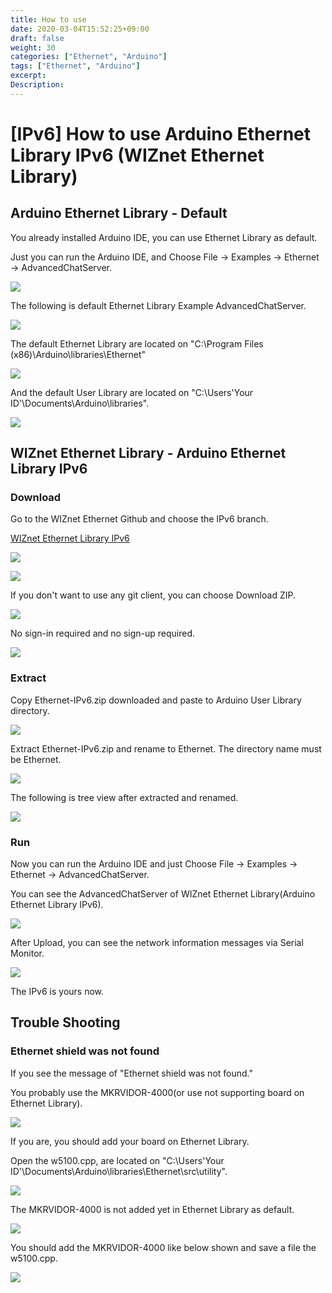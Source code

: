 ```yaml
---
title: How to use
date: 2020-03-04T15:52:25+09:00
draft: false
weight: 30
categories: ["Ethernet", "Arduino"]
tags: ["Ethernet", "Arduino"]
excerpt:
Description:
---
```


# [IPv6] How to use Arduino Ethernet Library IPv6 (WIZnet Ethernet Library)

## Arduino Ethernet Library - Default

You already installed Arduino IDE, you can use Ethernet Library as default.

Just you can run the Arduino IDE, and Choose File -> Examples -> Ethernet -> AdvancedChatServer.

![](https://github.com/Wiznet/Ethernet/wiki/Jpg/IPv6/Howtouse/Default/1.jpg)

The following is default Ethernet Library Example AdvancedChatServer.

![](https://github.com/Wiznet/Ethernet/wiki/Jpg/IPv6/Howtouse/Default/2.jpg)

The default Ethernet Library are located on "C:\Program Files (x86)\Arduino\libraries\Ethernet"

![](https://github.com/Wiznet/Ethernet/wiki/Jpg/IPv6/Howtouse/Default/3.jpg)

And the default User Library are located on "C:\Users\'Your ID'\Documents\Arduino\libraries".

![](https://github.com/Wiznet/Ethernet/wiki/Jpg/IPv6/Howtouse/Default/4.jpg)

## WIZnet Ethernet Library - Arduino Ethernet Library IPv6

### Download

Go to the WIZnet Ethernet Github and choose the IPv6 branch.

[WIZnet Ethernet Library IPv6](https://github.com/Wiznet/Ethernet/tree/IPv6)

![](https://github.com/Wiznet/Ethernet/wiki/Jpg/IPv6/Howtouse/Github-WIZnet-Ethernet-IPv6/1.jpg)

![](https://github.com/Wiznet/Ethernet/wiki/Jpg/IPv6/Howtouse/Github-WIZnet-Ethernet-IPv6/2.jpg)

If you don't want to use any git client, you can choose Download ZIP.

![](https://github.com/Wiznet/Ethernet/wiki/Jpg/IPv6/Howtouse/Github-WIZnet-Ethernet-IPv6/3.jpg)

No sign-in required and no sign-up required.

![](https://github.com/Wiznet/Ethernet/wiki/Jpg/IPv6/Howtouse/Github-WIZnet-Ethernet-IPv6/4-download.jpg)

### Extract

Copy Ethernet-IPv6.zip downloaded and paste to Arduino User Library directory.

![](https://github.com/Wiznet/Ethernet/wiki/Jpg/IPv6/Howtouse/Github-WIZnet-Ethernet-IPv6/5-copy-paste.jpg)

Extract Ethernet-IPv6.zip and rename to Ethernet. The directory name must be Ethernet.

![](https://github.com/Wiznet/Ethernet/wiki/Jpg/IPv6/Howtouse/Github-WIZnet-Ethernet-IPv6/6-extract.jpg)

The following is tree view after extracted and renamed.

![](https://github.com/Wiznet/Ethernet/wiki/Jpg/IPv6/Howtouse/Github-WIZnet-Ethernet-IPv6/6-extract-2.jpg)

### Run

Now you can run the Arduino IDE and just Choose File -> Examples -> Ethernet -> AdvancedChatServer.

You can see the AdvancedChatServer of WIZnet Ethernet Library(Arduino Ethernet Library IPv6).

![](https://github.com/Wiznet/Ethernet/wiki/Jpg/IPv6/Howtouse/Github-WIZnet-Ethernet-IPv6/7.jpg)

After Upload, you can see the network information messages via Serial Monitor.

![](https://github.com/Wiznet/Ethernet/wiki/Jpg/IPv6/Howtouse/Github-WIZnet-Ethernet-IPv6/19-done.jpg)

The IPv6 is yours now.

## Trouble Shooting

### Ethernet shield was not found

If you see the message of "Ethernet shield was not found."

You probably use the MKRVIDOR-4000(or use not supporting board on Ethernet Library).

![](https://github.com/Wiznet/Ethernet/wiki/Jpg/IPv6/Howtouse/Github-WIZnet-Ethernet-IPv6/16-unknown-board.jpg)

If you are, you should add your board on Ethernet Library.

Open the w5100.cpp, are located on "C:\Users\'Your ID'\Documents\Arduino\libraries\Ethernet\src\utility".

![](https://github.com/Wiznet/Ethernet/wiki/Jpg/IPv6/Howtouse/Github-WIZnet-Ethernet-IPv6/17-unknown-board-2.jpg)

The MKRVIDOR-4000 is not added yet in Ethernet Library as default.

![](https://github.com/Wiznet/Ethernet/wiki/Jpg/IPv6/Howtouse/Github-WIZnet-Ethernet-IPv6/17-unknown-board-3.jpg)

You should add the MKRVIDOR-4000 like below shown and save a file the w5100.cpp.

![](https://github.com/Wiznet/Ethernet/wiki/Jpg/IPv6/Howtouse/Github-WIZnet-Ethernet-IPv6/17-unknown-board-4.jpg)
